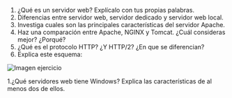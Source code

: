 1. ¿Qué es un servidor web? Explícalo con tus propias palabras.
1. Diferencias entre servidor web, servidor dedicado y servidor web local.
1. Investiga cuales son las principales características del servidor Apache.
1. Haz una comparación entre Apache, NGINX y Tomcat. ¿Cuál consideras mejor? ¿Porqué?
1. ¿Qué es el protocolo HTTP? ¿Y HTTP/2? ¿En que se diferencian?
1. Explica este esquema:

![Imagen ejercicio](https://extremera97.github.io/HTTP1/Images/EJERCICIO.PNG)

1.¿Qué servidores web tiene Windows? Explica las características de al menos dos de ellos.
